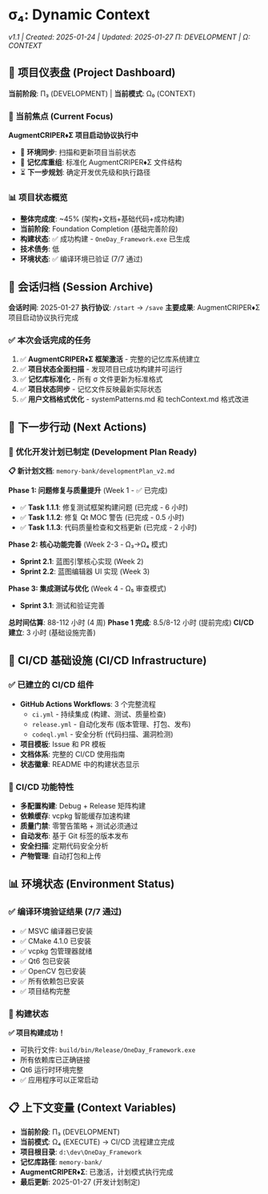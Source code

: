 # σ₄: Dynamic Context

_v1.1 | Created: 2025-01-24 | Updated: 2025-01-27_
_Π: DEVELOPMENT | Ω: CONTEXT_

## 🎯 项目仪表盘 (Project Dashboard)

**当前阶段**: Π₃ (DEVELOPMENT) | **当前模式**: Ω₀ (CONTEXT)

### 🔮 当前焦点 (Current Focus)

**AugmentCRIPER♦Σ 项目启动协议执行中**

- 🔄 **环境同步**: 扫描和更新项目当前状态
- 🔄 **记忆库重组**: 标准化 AugmentCRIPER♦Σ 文件结构
- ⏳ **下一步规划**: 确定开发优先级和执行路径

### 📊 项目状态概览

- **整体完成度**: ~45% (架构+文档+基础代码+成功构建)
- **当前阶段**: Foundation Completion (基础完善阶段)
- **构建状态**: ✅ 成功构建 - `OneDay_Framework.exe` 已生成
- **技术债务**: 低
- **环境状态**: ✅ 编译环境已验证 (7/7 通过)

## 🔄 会话归档 (Session Archive)

**会话时间**: 2025-01-27
**执行协议**: `/start` → `/save`
**主要成果**: AugmentCRIPER♦Σ 项目启动协议执行完成

### ✅ 本次会话完成的任务

1. ✅ **AugmentCRIPER♦Σ 框架激活** - 完整的记忆库系统建立
2. ✅ **项目状态全面扫描** - 发现项目已成功构建并可运行
3. ✅ **记忆库标准化** - 所有 σ 文件更新为标准格式
4. ✅ **项目状态同步** - 记忆文件反映最新实际状态
5. ✅ **用户文档格式优化** - systemPatterns.md 和 techContext.md 格式改进

## 🎯 下一步行动 (Next Actions)

### 🎯 优化开发计划已制定 (Development Plan Ready)

**📋 新计划文档**: `memory-bank/developmentPlan_v2.md`

**Phase 1: 问题修复与质量提升** (Week 1 - ✅ 已完成)

- ✅ **Task 1.1.1**: 修复测试框架构建问题 (已完成 - 6 小时)
- ✅ **Task 1.1.2**: 修复 Qt MOC 警告 (已完成 - 0.5 小时)
- ✅ **Task 1.1.3**: 代码质量检查和文档更新 (已完成 - 2 小时)

**Phase 2: 核心功能完善** (Week 2-3 - Ω₃→Ω₄ 模式)

- **Sprint 2.1**: 蓝图引擎核心实现 (Week 2)
- **Sprint 2.2**: 蓝图编辑器 UI 实现 (Week 3)

**Phase 3: 集成测试与优化** (Week 4 - Ω₅ 审查模式)

- **Sprint 3.1**: 测试和验证完善

**总时间估算**: 88-112 小时 (4 周)
**Phase 1 完成**: 8.5/8-12 小时 (提前完成)
**CI/CD 建立**: 3 小时 (基础设施完善)

## 🔄 CI/CD 基础设施 (CI/CD Infrastructure)

### ✅ 已建立的 CI/CD 组件

- **GitHub Actions Workflows**: 3 个完整流程
  - `ci.yml` - 持续集成 (构建、测试、质量检查)
  - `release.yml` - 自动化发布 (版本管理、打包、发布)
  - `codeql.yml` - 安全分析 (代码扫描、漏洞检测)
- **项目模板**: Issue 和 PR 模板
- **文档体系**: 完整的 CI/CD 使用指南
- **状态徽章**: README 中的构建状态显示

### 🎯 CI/CD 功能特性

- **多配置构建**: Debug + Release 矩阵构建
- **依赖缓存**: vcpkg 智能缓存加速构建
- **质量门禁**: 零警告策略 + 测试必须通过
- **自动发布**: 基于 Git 标签的版本发布
- **安全扫描**: 定期代码安全分析
- **产物管理**: 自动打包和上传

## 📊 环境状态 (Environment Status)

### ✅ 编译环境验证结果 (7/7 通过)

- ✅ MSVC 编译器已安装
- ✅ CMake 4.1.0 已安装
- ✅ vcpkg 包管理器就绪
- ✅ Qt6 包已安装
- ✅ OpenCV 包已安装
- ✅ 所有依赖包已安装
- ✅ 项目结构完整

### 🚀 构建状态

**✅ 项目构建成功！**

- 可执行文件: `build/bin/Release/OneDay_Framework.exe`
- 所有依赖库已正确链接
- Qt6 运行时环境完整
- ✅ 应用程序可以正常启动

## 📋 上下文变量 (Context Variables)

- **当前阶段**: Π₃ (DEVELOPMENT)
- **当前模式**: Ω₄ (EXECUTE) → CI/CD 流程建立完成
- **项目根目录**: `d:\dev\OneDay_Framework`
- **记忆库路径**: `memory-bank/`
- **AugmentCRIPER♦Σ**: 已激活，计划模式执行完成
- **最后更新**: 2025-01-27 (开发计划制定)
